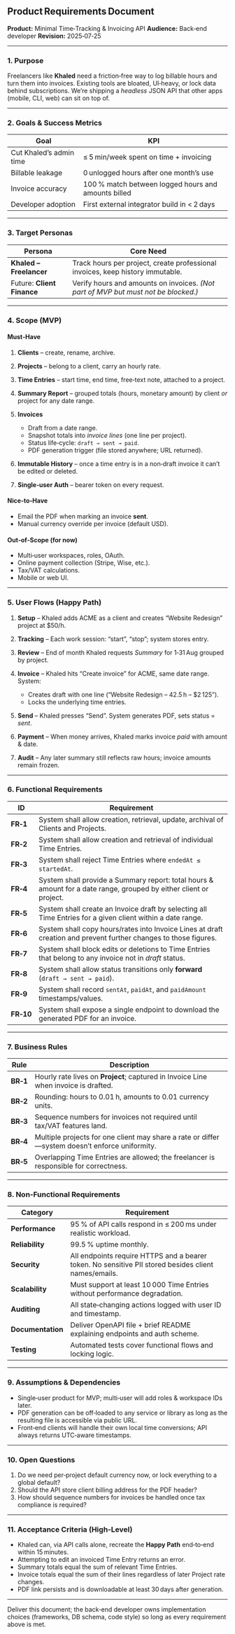 ## Product Requirements Document

**Product:** Minimal Time‑Tracking & Invoicing API
**Audience:** Back‑end developer
**Revision:** 2025‑07‑25

---

### 1. Purpose

Freelancers like **Khaled** need a friction‑free way to log billable hours and turn them into invoices. Existing tools are bloated, UI‑heavy, or lock data behind subscriptions. We’re shipping a _headless_ JSON API that other apps (mobile, CLI, web) can sit on top of.

---

### 2. Goals & Success Metrics

| Goal                    | KPI                                                 |
| ----------------------- | --------------------------------------------------- |
| Cut Khaled’s admin time | ≤ 5 min/week spent on time + invoicing              |
| Billable leakage        | 0 unlogged hours after one month’s use              |
| Invoice accuracy        | 100 % match between logged hours and amounts billed |
| Developer adoption      | First external integrator build in < 2 days         |

---

### 3. Target Personas

| Persona                    | Core Need                                                                          |
| -------------------------- | ---------------------------------------------------------------------------------- |
| **Khaled – Freelancer**    | Track hours per project, create professional invoices, keep history immutable.     |
| Future: **Client Finance** | Verify hours and amounts on invoices. _(Not part of MVP but must not be blocked.)_ |

---

### 4. Scope (MVP)

#### Must‑Have

1. **Clients** – create, rename, archive.
2. **Projects** – belong to a client, carry an hourly rate.
3. **Time Entries** – start time, end time, free‑text note, attached to a project.
4. **Summary Report** – grouped totals (hours, monetary amount) by client _or_ project for any date range.
5. **Invoices**
   - Draft from a date range.
   - Snapshot totals into _invoice lines_ (one line per project).
   - Status life‑cycle: `draft → sent → paid`.
   - PDF generation trigger (file stored anywhere; URL returned).

6. **Immutable History** – once a time entry is in a non‑draft invoice it can’t be edited or deleted.
7. **Single‑user Auth** – bearer token on every request.

#### Nice‑to‑Have

- Email the PDF when marking an invoice **sent**.
- Manual currency override per invoice (default USD).

#### Out‑of‑Scope (for now)

- Multi‑user workspaces, roles, OAuth.
- Online payment collection (Stripe, Wise, etc.).
- Tax/VAT calculations.
- Mobile or web UI.

---

### 5. User Flows (Happy Path)

1. **Setup** – Khaled adds ACME as a client and creates “Website Redesign” project at \$50/h.
2. **Tracking** – Each work session: “start”, “stop”; system stores entry.
3. **Review** – End of month Khaled requests _Summary_ for 1‑31 Aug grouped by project.
4. **Invoice** – Khaled hits “Create invoice” for ACME, same date range. System:
   - Creates draft with one line (“Website Redesign – 42.5 h – \$2 125”).
   - Locks the underlying time entries.

5. **Send** – Khaled presses “Send”. System generates PDF, sets status = _sent_.
6. **Payment** – When money arrives, Khaled marks invoice _paid_ with amount & date.
7. **Audit** – Any later summary still reflects raw hours; invoice amounts remain frozen.

---

### 6. Functional Requirements

| ID        | Requirement                                                                                                        |
| --------- | ------------------------------------------------------------------------------------------------------------------ |
| **FR‑1**  | System shall allow creation, retrieval, update, archival of Clients and Projects.                                  |
| **FR‑2**  | System shall allow creation and retrieval of individual Time Entries.                                              |
| **FR‑3**  | System shall reject Time Entries where `endedAt ≤ startedAt`.                                                      |
| **FR‑4**  | System shall provide a Summary report: total hours & amount for a date range, grouped by either client or project. |
| **FR‑5**  | System shall create an Invoice draft by selecting all Time Entries for a given client within a date range.         |
| **FR‑6**  | System shall copy hours/rates into Invoice Lines at draft creation and prevent further changes to those figures.   |
| **FR‑7**  | System shall block edits or deletions to Time Entries that belong to any invoice not in _draft_ status.            |
| **FR‑8**  | System shall allow status transitions only **forward** (`draft → sent → paid`).                                    |
| **FR‑9**  | System shall record `sentAt`, `paidAt`, and `paidAmount` timestamps/values.                                        |
| **FR‑10** | System shall expose a single endpoint to download the generated PDF for an invoice.                                |

---

### 7. Business Rules

| Rule     | Description                                                                                    |
| -------- | ---------------------------------------------------------------------------------------------- |
| **BR‑1** | Hourly rate lives on **Project**; captured in Invoice Line when invoice is drafted.            |
| **BR‑2** | Rounding: hours to 0.01 h, amounts to 0.01 currency units.                                     |
| **BR‑3** | Sequence numbers for invoices not required until tax/VAT features land.                        |
| **BR‑4** | Multiple projects for one client may share a rate or differ—system doesn’t enforce uniformity. |
| **BR‑5** | Overlapping Time Entries are allowed; the freelancer is responsible for correctness.           |

---

### 8. Non‑Functional Requirements

| Category          | Requirement                                                                                          |
| ----------------- | ---------------------------------------------------------------------------------------------------- |
| **Performance**   | 95 % of API calls respond in ≤ 200 ms under realistic workload.                                      |
| **Reliability**   | 99.5 % uptime monthly.                                                                               |
| **Security**      | All endpoints require HTTPS and a bearer token. No sensitive PII stored besides client names/emails. |
| **Scalability**   | Must support at least 10 000 Time Entries without performance degradation.                           |
| **Auditing**      | All state‑changing actions logged with user ID and timestamp.                                        |
| **Documentation** | Deliver OpenAPI file + brief README explaining endpoints and auth scheme.                            |
| **Testing**       | Automated tests cover functional flows and locking logic.                                            |

---

### 9. Assumptions & Dependencies

- Single‑user product for MVP; multi‑user will add roles & workspace IDs later.
- PDF generation can be off‑loaded to any service or library as long as the resulting file is accessible via public URL.
- Front‑end clients will handle their own local time conversions; API always returns UTC‑aware timestamps.

---

### 10. Open Questions

1. Do we need per‑project default currency now, or lock everything to a global default?
2. Should the API store client billing address for the PDF header?
3. How should sequence numbers for invoices be handled once tax compliance is required?

---

### 11. Acceptance Criteria (High‑Level)

- Khaled can, via API calls alone, recreate the **Happy Path** end‑to‑end within 15 minutes.
- Attempting to edit an invoiced Time Entry returns an error.
- Summary totals equal the sum of relevant Time Entries.
- Invoice totals equal the sum of their lines regardless of later Project rate changes.
- PDF link persists and is downloadable at least 30 days after generation.

---

Deliver this document; the back‑end developer owns implementation choices (frameworks, DB schema, code style) so long as every requirement above is met.
